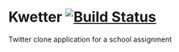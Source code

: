 # Kwetter [![Build Status](https://travis-ci.com/VaivanOmmeren/Kwetter.svg?branch=master)](https://travis-ci.com/VaivanOmmeren/Kwetter)
Twitter clone application for a school assignment
